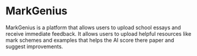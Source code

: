 # MarkGenius
MarkGenius is a platform that allows users to upload school essays and receive immediate feedback. It allows users to upload helpful resources like mark schemes and examples that helps the AI score there paper and suggest improvements.
